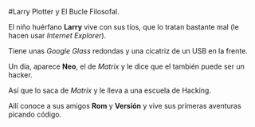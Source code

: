 #Larry Plotter y El Bucle Filosofal.

El niño huérfano **Larry** vive con sus tíos, que lo tratan bastante mal (le hacen usar *Internet Explorer*).

Tiene unas *Google Glass* redondas y una cicatriz de un USB en la frente.

Un día, aparece **Neo**, el de *Matrix* y le dice que el también puede ser un hacker.

Así que lo saca de *Matrix* y le lleva a una escuela de Hacking.

Allí conoce a sus amigos **Rom** y **Versión** y vive sus primeras aventuras picando código.
